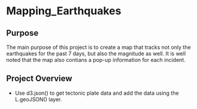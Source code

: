 # Mapping_Earthquakes

## Purpose

The main purpose of this project is to create a map that tracks not only the earthquakes for the past 7 days, but also the magnitude as well. It is well noted that the map also contians a pop-up information for each incident.

## Project Overview
- Use d3.json() to get tectonic plate data and add the data using the L.geoJSON() layer.
